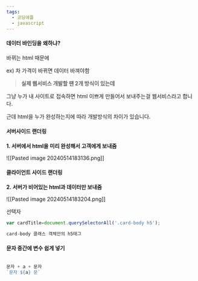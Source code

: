 ```yaml
---
tags:
  - 코딩애플
  - javascript
---
```


#### 데이터 바인딩을 왜하냐?

바뀌는 html 때문에

ex) 차 가격이 바뀌면 데이터 바껴야함

> **실제 웹서비스 개발할 땐 2개 방식이 있는데**

그냥 누가 내 사이트로 접속하면 html 이쁘게 만들어서 보내주는걸 웹서비스라고 합니다. 

근데 html을 누가 완성하는지에 따라 개발방식의 차이가 있습니다.


#### 서버사이드 랜더링

**1. 서버에서 html을 미리 완성해서 고객에게 보내줌**

![[Pasted image 20240514183136.png]]

#### 클라이언트 사이드 랜더링

**2. 서버가 비어있는 html과 데이터만 보내줌**

![[Pasted image 20240514183204.png]]

선택자

``` javascript
var cardTitle=document.querySelectorAll('.card-body h5');

card-body 클래스 객체안의 h5태그
```

#### 문자 중간에 변수 쉽게 넣기

``` javascript

문자 + a + 문자
`문자 ${a} 문`
```